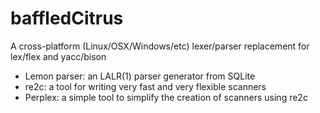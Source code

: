 baffledCitrus
=============

A cross-platform (Linux/OSX/Windows/etc) lexer/parser replacement for lex/flex and yacc/bison

* Lemon parser: an LALR(1) parser generator from SQLite
* re2c: a tool for writing very fast and very flexible scanners
* Perplex: a simple tool to simplify the creation of scanners using re2c
